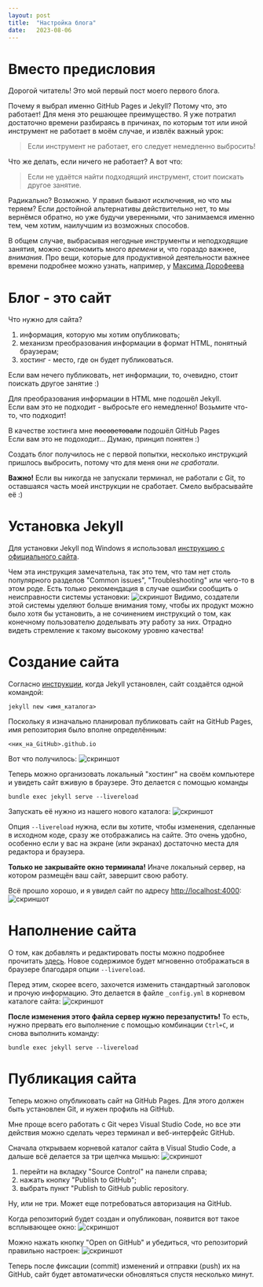 ```yaml
---
layout: post
title:  "Настройка блога"
date:   2023-08-06
---
```

# Вместо предисловия
Дорогой читатель! Это мой первый пост моего первого блога.

Почему я выбрал именно GitHub Pages и Jekyll?
Потому что, это работает!
Для меня это решающее преимущество.
Я уже потратил достаточно времени разбираясь в причинах,
по которым тот или иной инструмент не работает в моём случае,
и извлёк важный урок:

> Если инструмент не работает, его следует немедленно выбросить!

Что же делать, если ничего не работает?
А вот что:

> Если не удаётся найти подходящий инструмент, стоит поискать другое занятие.

Радикально? Возможно.
У правил бывают исключения, но что мы теряем?
Если достойной альтернативы действительно нет, то мы вернёмся обратно,
но уже будучи уверенными, что занимаемся именно тем, чем хотим,
наилучшим из возможных способов.

В общем случае, выбрасывая негодные инструменты и неподходящие занятия,
можно сэкономить много *времени* и, что гораздо важнее, *внимания*.
Про вещи, которые для продуктивной деятельности важнее времени подробнее можно
узнать, например, у
[Максима Дорофеева](https://www.youtube.com/watch?v=5iVPjmcvhFo)


# Блог - это сайт
Что нужно для сайта?
  
 1. информация, которую мы хотим опубликовать;
 2. механизм преобразования информации в формат HTML, понятный браузерам;
 3. хостинг - место, где он будет публиковаться.

Если вам нечего публиковать, нет информации,
то, очевидно, стоит поискать другое занятие :)

Для преобразования информации в HTML мне подошёл Jekyll. \
Если вам это не подходит - выбросьте его немедленно!
Возьмите что-то, что подходит!

В качестве хостинга мне <s>посоветовали</s> подошёл GitHub Pages \
Если вам это не подоходит...
Думаю, принцип понятен :)

Создать блог получилось не с первой попытки,
несколько инструкций пришлось выбросить,
потому что для меня они *не сработали*.

**Важно!**
Если вы никогда не запускали терминал, не работали с Git,
то оставшаяся часть моей инструкции не сработает.
Смело выбрасывайте её :)


# Установка Jekyll
Для установки Jekyll под Windows я использовал
[инструкцию с официального сайта](https://jekyllrb.com/docs/installation/windows/).

Чем эта инструкция замечательна, так это тем, что там нет столь популярного
разделов "Common issues", "Troubleshooting" или чего-то в этом роде.
Есть только рекомендация в случае ошибки
сообщить о неисправности системы установки:
![скриншот](/assets/jekyll-install-issue.png)
Видимо, создатели этой системы уделяют больше внимания тому,
чтобы их продукт можно было хотя бы установить,
а не сочинением инструкций о том, как конечному пользователю
доделывать эту работу за них.
Отрадно видеть стремление к такому высокому уровню качества!


# Создание сайта
Согласно [инструкции](https://jekyllrb.com/docs/),
когда Jekyll установлен, сайт создаётся одной командой:
```
jekyll new <имя_каталога>
```
Поскольку я изначально планировал публиковать сайт на GitHub Pages,
имя репозитория было вполне определённым:
```
<ник_на_GitHub>.github.io
```
Вот что получилось:
![скриншот](/assets/jekyll-new.png)

Теперь можно организовать локальный "хостинг" на своём компьютере
и увидеть сайт вживую в браузере.
Это делается с помощью команды
```
bundle exec jekyll serve --livereload
```
Запускать её нужно из нашего нового каталога:
![скриншот](/assets/jekyll-new-serve.png)

Опция `--livereload` нужна, если вы хотите, чтобы изменения,
сделанные в исходном коде, сразу же отображались на сайте.
Это очень удобно, особенно если у вас на экране (или экранах)
достаточно места для редактора и браузера.

**Только не закрывайте окно терминала!**
Иначе локальный сервер, на котором размещён ваш сайт, завершит свою работу.

Всё прошло хорошо, и я увидел сайт по адресу
[http://localhost:4000](http://localhost:4000):
![скриншот](/assets/jekyll-site-in-browser.png)


# Наполнение сайта
О том, как добавлять и редактировать посты можно подробнее прочитать
[здесь](https://jekyllrb.com/docs/posts/).
Новое содержимое будет мгновенно отображаться в браузере
благодаря опции `--livereload`.

Перед этим, скорее всего, захочется изменить стандартный заголовок
и прочую информацию.
Это делается в файле `_config.yml` в корневом каталоге сайта:
![скриншот](/assets/jekyll-config.png)

**После изменения этого файла сервер нужно перезапустить!**
То есть, нужно прервать его выполнение с помощью комбинации `Ctrl+C`,
и снова выполнить команду:
```
bundle exec jekyll serve --livereload
```


# Публикация сайта
Теперь можно опубликовать сайт на GitHub Pages.
Для этого должен быть установлен Git, и нужен профиль на GitHub.

Мне проще всего работать с Git через Visual Studio Code,
но все эти действия можно сделать через терминал и веб-интерфейс GitHub.

Сначала открываем корневой каталог сайта в Visual Studio Code,
а дальше всё делается за три щелчка мышью:
![скриншот](/assets/vscode-publish.png)
 1. перейти на вкладку "Source Control" на панели справа;
 2. нажать кнопку "Publish to GitHub";
 3. выбрать пункт "Publish to GitHub public repository.

Ну, или не три.
Может еще потребоваться авторизация на GitHub.

Когда репозиторий будет создан и опубликован,
появится вот такое всплывающее окно:
![скриншот](/assets/github-success.png)

Можно нажать кнопку "Open on GitHub" и убедиться,
что репозиторий правильно настроен:
![скриншот](/assets/github-pages.png)

Теперь после фиксации (commit) изменений и отправки (push) их на GitHub,
сайт будет автоматически обновляться спустя несколько минут.
